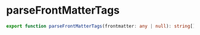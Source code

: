 # parseFrontMatterTags

```ts
export function parseFrontMatterTags(frontmatter: any | null): string[] | null;
```


